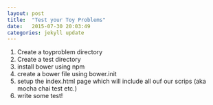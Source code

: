 ```yaml
---
layout: post
title:  "Test your Toy Problems"
date:   2015-07-30 20:03:49
categories: jekyll update
---
```


1. Create a toyproblem directory
2. Create a test directory
3. install bower using npm
4. create a bower file using bower.init
5. setup the index.html page which will include all ouf our scrips (aka mocha chai test etc.)
6. write some test!